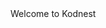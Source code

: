 <!DOCTYPE html>
<html>
<head>
    <meta charset="UTF-8" />
    <title>title</title>
</head>
<body>
    Welcome to Kodnest
</body>
</html>
